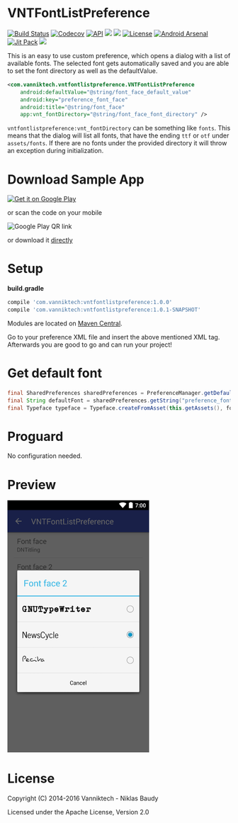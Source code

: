 VNTFontListPreference
=====================

[![Build Status](https://travis-ci.org/vanniktech/VNTFontListPreference.svg?branch=master)](https://travis-ci.org/vanniktech/VNTFontListPreference?branch=master)
[![Codecov](https://codecov.io/github/vanniktech/VNTFontListPreference/coverage.svg?branch=master)](https://codecov.io/github/vanniktech/VNTFontListPreference?branch=master)
[![API](https://img.shields.io/badge/API-14%2B-brightgreen.svg?style=flat)](https://android-arsenal.com/api?level=14)
<a href="http://www.methodscount.com/?lib=com.vanniktech%3Avntfontlistpreference%3A1.0.0"><img src="https://img.shields.io/badge/Methods count-75-e91e63.svg"></img></a>
<a href="http://www.methodscount.com/?lib=com.vanniktech%3Avntfontlistpreference%3A1.0.0"><img src="https://img.shields.io/badge/Size-10 KB-e91e63.svg"></img></a>
[![License](http://img.shields.io/:license-apache-blue.svg)](http://www.apache.org/licenses/LICENSE-2.0.html)
[![Android Arsenal](https://img.shields.io/badge/Android%20Arsenal-VNTFontListPreference-brightgreen.svg?style=flat)](https://android-arsenal.com/details/1/798)
[![Jit Pack](https://img.shields.io/github/tag/vanniktech/VNTFontListPreference.svg?label=JitPack%20Maven)](https://jitpack.io/#vanniktech/VNTFontListPreference)
[![](https://img.shields.io/badge/AndroidWeekly-%23111-blue.svg)](http://androidweekly.net/issues/issue-111)

This is an easy to use custom preference, which opens a dialog with a list of available fonts. The selected font gets automatically saved and you are able to set the font directory as well as the defaultValue.

```xml
<com.vanniktech.vntfontlistpreference.VNTFontListPreference
    android:defaultValue="@string/font_face_default_value"
    android:key="preference_font_face"
    android:title="@string/font_face"
    app:vnt_fontDirectory="@string/font_face_font_directory" />
```

`vntfontlistpreference:vnt_fontDirectory` can be something like `fonts`. This means that the dialog will list all fonts, that have the ending `ttf` or `otf` under `assets/fonts`. If there are no fonts under the provided directory it will throw an exception during initialization.

# Download Sample App

[![Get it on Google Play](https://developer.android.com/images/brand/en_generic_rgb_wo_45.png)](https://play.google.com/store/apps/details?id=com.vanniktech.vntfontlistpreference.sample)

or scan the code on your mobile

![Google Play QR link](http://api.qrserver.com/v1/create-qr-code/?color=000000&bgcolor=FFFFFF&data=https%3A%2F%2Fplay.google.com%2Fstore%2Fapps%2Fdetails%3Fid%3Dcom.vanniktech.vntfontlistpreference.sample&qzone=1&margin=0&size=150x150&ecc=L)

or download it [directly](sample.apk)

# Setup

**build.gradle**

```groovy
compile 'com.vanniktech:vntfontlistpreference:1.0.0'
compile 'com.vanniktech:vntfontlistpreference:1.0.1-SNAPSHOT'
```

Modules are located on [Maven Central](https://oss.sonatype.org/#nexus-search;quick~vntfontlistpreference).

Go to your preference XML file and insert the above mentioned XML tag. Afterwards you are good to go and can run your project!

# Get default font

```java
final SharedPreferences sharedPreferences = PreferenceManager.getDefaultSharedPreferences(this);
final String defaultFont = sharedPreferences.getString("preference_font_face", this.getString(R.string.font_face_default_value));
final Typeface typeface = Typeface.createFromAsset(this.getAssets(), font);
```

# Proguard

No configuration needed.

# Preview

<img src="app/src/main/res/drawable-nodpi/preview.png" alt="Image of VNTFontListPreference" width="320">

# License

Copyright (C) 2014-2016 Vanniktech - Niklas Baudy

Licensed under the Apache License, Version 2.0